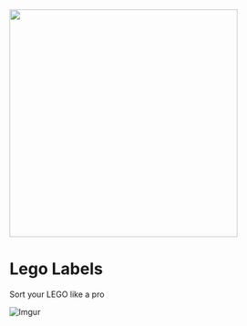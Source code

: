 <img src="http://i.imgur.com/MG7FHPr.png" width="400">

# Lego Labels
Sort your LEGO like a pro

![Imgur](http://i.imgur.com/1exXDCp.png)
